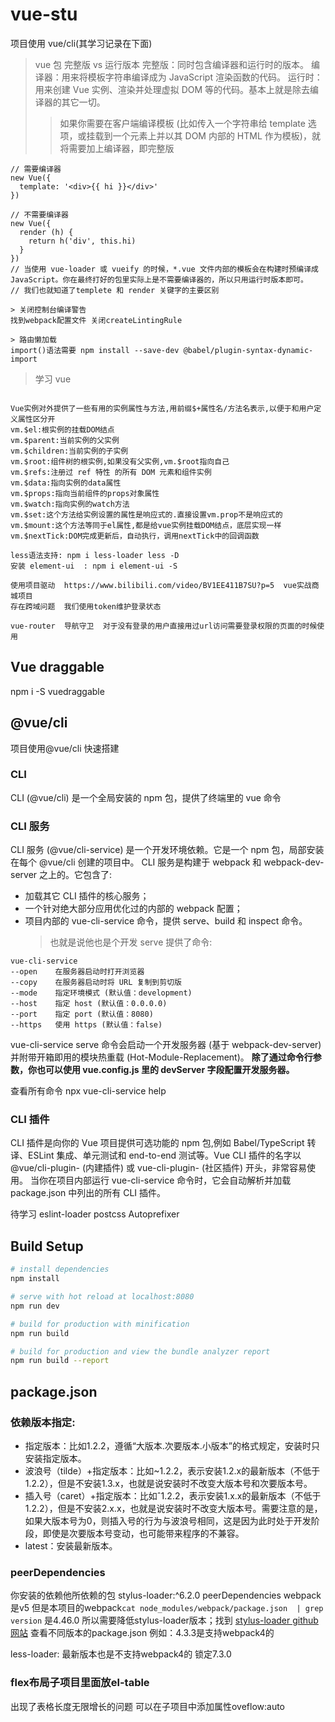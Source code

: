 # vue-stu

项目使用 vue/cli(其学习记录在下面)

> vue 包 完整版 vs 运行版本
> 完整版：同时包含编译器和运行时的版本。
> 编译器：用来将模板字符串编译成为 JavaScript 渲染函数的代码。
> 运行时：用来创建 Vue 实例、渲染并处理虚拟 DOM 等的代码。基本上就是除去编译器的其它一切。
>
> > 如果你需要在客户端编译模板 (比如传入一个字符串给 template 选项，或挂载到一个元素上并以其 DOM 内部的 HTML 作为模板)，就将需要加上编译器，即完整版

```
// 需要编译器
new Vue({
  template: '<div>{{ hi }}</div>'
})

// 不需要编译器
new Vue({
  render (h) {
    return h('div', this.hi)
  }
})
// 当使用 vue-loader 或 vueify 的时候，*.vue 文件内部的模板会在构建时预编译成 JavaScript。你在最终打好的包里实际上是不需要编译器的，所以只用运行时版本即可。
// 我们也就知道了templete 和 render 关键字的主要区别

> 关闭控制台编译警告
找到webpack配置文件 关闭createLintingRule

> 路由懒加载
import()语法需要 npm install --save-dev @babel/plugin-syntax-dynamic-import

```

> 学习 vue

```

Vue实例对外提供了一些有用的实例属性与方法,用前缀$+属性名/方法名表示,以便于和用户定义属性区分开
vm.$el:根实例的挂载DOM结点
vm.$parent:当前实例的父实例
vm.$children:当前实例的子实例
vm.$root:组件树的根实例,如果没有父实例,vm.$root指向自己
vm.$refs:注册过 ref 特性 的所有 DOM 元素和组件实例
vm.$data:指向实例的data属性
vm.$props:指向当前组件的props对象属性
vm.$watch:指向实例的watch方法
vm.$set:这个方法给实例设置的属性是响应式的.直接设置vm.prop不是响应式的
vm.$mount:这个方法等同于el属性,都是给vue实例挂载DOM结点，底层实现一样
vm.$nextTick:DOM完成更新后，自动执行，调用nextTick中的回调函数

less语法支持: npm i less-loader less -D
安装 element-ui  : npm i element-ui -S

使用项目驱动  https://www.bilibili.com/video/BV1EE411B7SU?p=5  vue实战商城项目
存在跨域问题  我们使用token维护登录状态

vue-router  导航守卫  对于没有登录的用户直接用过url访问需要登录权限的页面的时候使用
```

## Vue draggable

npm i -S vuedraggable

## @vue/cli

项目使用@vue/cli 快速搭建

### CLI

CLI (@vue/cli) 是一个全局安装的 npm 包，提供了终端里的 vue 命令

### CLI 服务

CLI 服务 (@vue/cli-service) 是一个开发环境依赖。它是一个 npm 包，局部安装在每个 @vue/cli 创建的项目中。
CLI 服务是构建于 webpack 和 webpack-dev-server 之上的。它包含了:

- 加载其它 CLI 插件的核心服务；
- 一个针对绝大部分应用优化过的内部的 webpack 配置；
- 项目内部的 vue-cli-service 命令，提供 serve、build 和 inspect 命令。
  > 也就是说他也是个开发 serve 提供了命令:

```
vue-cli-service
--open    在服务器启动时打开浏览器
--copy    在服务器启动时将 URL 复制到剪切版
--mode    指定环境模式 (默认值：development)
--host    指定 host (默认值：0.0.0.0)
--port    指定 port (默认值：8080)
--https   使用 https (默认值：false)
```

vue-cli-service serve 命令会启动一个开发服务器 (基于 webpack-dev-server) 并附带开箱即用的模块热重载 (Hot-Module-Replacement)。
**除了通过命令行参数，你也可以使用 vue.config.js 里的 devServer 字段配置开发服务器。**

查看所有命令 npx vue-cli-service help

### CLI 插件

CLI 插件是向你的 Vue 项目提供可选功能的 npm 包,例如 Babel/TypeScript 转译、ESLint 集成、单元测试和 end-to-end 测试等。Vue CLI 插件的名字以 @vue/cli-plugin- (内建插件) 或 vue-cli-plugin- (社区插件) 开头，非常容易使用。
当你在项目内部运行 vue-cli-service 命令时，它会自动解析并加载 package.json 中列出的所有 CLI 插件。

待学习
eslint-loader
postcss Autoprefixer

## Build Setup

```bash
# install dependencies
npm install

# serve with hot reload at localhost:8080
npm run dev

# build for production with minification
npm run build

# build for production and view the bundle analyzer report
npm run build --report
```

## package.json
### 依赖版本指定: 
- 指定版本：比如1.2.2，遵循“大版本.次要版本.小版本”的格式规定，安装时只安装指定版本。
- 波浪号（tilde）+指定版本：比如~1.2.2，表示安装1.2.x的最新版本（不低于1.2.2），但是不安装1.3.x，也就是说安装时不改变大版本号和次要版本号。
- 插入号（caret）+指定版本：比如ˆ1.2.2，表示安装1.x.x的最新版本（不低于1.2.2），但是不安装2.x.x，也就是说安装时不改变大版本号。需要注意的是，如果大版本号为0，则插入号的行为与波浪号相同，这是因为此时处于开发阶段，即使是次要版本号变动，也可能带来程序的不兼容。
- latest：安装最新版本。

### peerDependencies
你安装的依赖他所依赖的包
stylus-loader:^6.2.0 peerDependencies webpack是v5 但是本项目的webpack`cat node_modules/webpack/package.json  | grep version` 是4.46.0 所以需要降低stylus-loader版本；找到 <a href="https://github.com/webpack-contrib/stylus-loader">stylus-loader github网站</a> 查看不同版本的package.json 例如：4.3.3是支持webpack4的

less-loader: 最新版本也是不支持webpack4的  锁定7.3.0

### flex布局子项目里面放el-table
出现了表格长度无限增长的问题
可以在子项目中添加属性oveflow:auto
